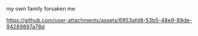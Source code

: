 my own family forsaken me

https://github.com/user-attachments/assets/6953afd8-53b5-48e9-89de-94289897a78d
